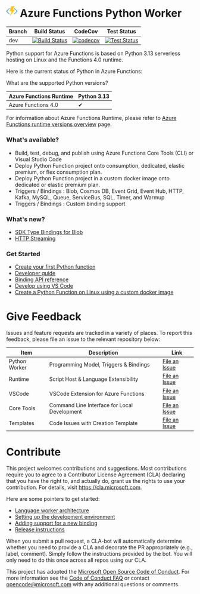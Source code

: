 # <img src="https://raw.githubusercontent.com/Azure/azure-functions-python-worker/dev/docs/Azure.Functions.svg" width = "30" alt="Functions Header Image - Lightning Logo"> Azure Functions Python Worker

| Branch | Build Status                                                                                                                                                             | CodeCov                                                                                                                                                        | Test Status                                                                                                                                                             |
|--------|--------------------------------------------------------------------------------------------------------------------------------------------------------------------------|----------------------------------------------------------------------------------------------------------------------------------------------------------------|-------------------------------------------------------------------------------------------------------------------------------------------------------------------------|
| dev    | [![Build Status](https://img.shields.io/azure-devops/build/azfunc/public/658/dev)](https://azfunc.visualstudio.com/public/_build/latest?definitionId=658&branchName=dev) | [![codecov](https://codecov.io/gh/Azure/azure-functions-python-worker/branch/dev/graph/badge.svg)](https://codecov.io/gh/Azure/azure-functions-python-worker)  | [![Test Status](https://img.shields.io/azure-devops/build/azfunc/public/658/dev)](https://azfunc.visualstudio.com/public/_build/latest?definitionId=658&branchName=dev) |

Python support for Azure Functions is based on Python 3.13 serverless hosting on Linux and the Functions 4.0 runtime.

Here is the current status of Python in Azure Functions:

What are the supported Python versions?

| Azure Functions Runtime          | Python 3.13 |
|----------------------------------|-------------|
| Azure Functions 4.0              | ✔           |     

For information about Azure Functions Runtime, please refer to [Azure Functions runtime versions overview](https://docs.microsoft.com/en-us/azure/azure-functions/functions-versions) page.

### What's available?

- Build, test, debug, and publish using Azure Functions Core Tools (CLI) or Visual Studio Code
- Deploy Python Function project onto consumption, dedicated, elastic premium, or flex consumption plan.
- Deploy Python Function project in a custom docker image onto dedicated or elastic premium plan.
- Triggers / Bindings : Blob, Cosmos DB, Event Grid, Event Hub, HTTP, Kafka, MySQL, Queue, ServiceBus, SQL, Timer, and Warmup
- Triggers / Bindings : Custom binding support

### What's new?

- [SDK Type Bindings for Blob](https://techcommunity.microsoft.com/t5/azure-compute-blog/azure-functions-sdk-type-bindings-for-azure-blob-storage-with/ba-p/4146744)
- [HTTP Streaming](https://techcommunity.microsoft.com/t5/azure-compute-blog/azure-functions-support-for-http-streams-in-python-is-now-in/ba-p/4146697)

### Get Started

- [Create your first Python function](https://docs.microsoft.com/en-us/azure/azure-functions/functions-create-first-function-python)
- [Developer guide](https://docs.microsoft.com/en-us/azure/azure-functions/functions-reference-python)
- [Binding API reference](https://docs.microsoft.com/en-us/python/api/azure-functions/azure.functions?view=azure-python)
- [Develop using VS Code](https://docs.microsoft.com/en-us/azure/azure-functions/functions-create-first-function-vs-code)
- [Create a Python Function on Linux using a custom docker image](https://docs.microsoft.com/en-us/azure/azure-functions/functions-create-function-linux-custom-image)

# Give Feedback

Issues and feature requests are tracked in a variety of places. To report this feedback, please file an issue to the relevant repository below:

| Item          | Description                                  | Link                                                                           |
|---------------|----------------------------------------------|--------------------------------------------------------------------------------|
| Python Worker | Programming Model, Triggers & Bindings       | [File an Issue](https://github.com/Azure/azure-functions-python-worker/issues) |
| Runtime       | Script Host & Language Extensibility         | [File an Issue](https://github.com/Azure/azure-functions-host/issues)          |
| VSCode        | VSCode Extension for Azure Functions         | [File an Issue](https://github.com/microsoft/vscode-azurefunctions/issues)     |
| Core Tools    | Command Line Interface for Local Development | [File an Issue](https://github.com/Azure/azure-functions-core-tools/issues)    |
| Templates     | Code Issues with Creation Template           | [File an Issue](https://github.com/Azure/azure-functions-templates/issues)     |

# Contribute

This project welcomes contributions and suggestions.  Most contributions require you to agree to a
Contributor License Agreement (CLA) declaring that you have the right to, and actually do, grant us
the rights to use your contribution. For details, visit https://cla.microsoft.com.

Here are some pointers to get started:

- [Language worker architecture](https://github.com/Azure/azure-functions-python-worker/wiki/Worker-Architecture)
- [Setting up the development environment](https://github.com/Azure/azure-functions-python-worker/wiki/Contributor-Guide)
- [Adding support for a new binding](https://github.com/Azure/azure-functions-python-worker/wiki/Adding-support-for-a-new-binding-type)
- [Release instructions](https://github.com/Azure/azure-functions-python-worker/wiki/Release-Instructions)

When you submit a pull request, a CLA-bot will automatically determine whether you need to provide
a CLA and decorate the PR appropriately (e.g., label, comment). Simply follow the instructions
provided by the bot. You will only need to do this once across all repos using our CLA.

This project has adopted the [Microsoft Open Source Code of Conduct](https://opensource.microsoft.com/codeofconduct/).
For more information see the [Code of Conduct FAQ](https://opensource.microsoft.com/codeofconduct/faq/) or
contact [opencode@microsoft.com](mailto:opencode@microsoft.com) with any additional questions or comments.